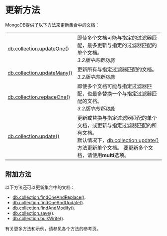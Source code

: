 
# 更新方法
MongoDB提供了以下方法来更新集合中的文档：

|                                                              |                                                              |
| ------------------------------------------------------------ | ------------------------------------------------------------ |
| [db.collection.updateOne()](https://docs.mongodb.com/manual/reference/method/db.collection.updateOne/#db.collection.updateOne) | 即使多个文档可能与指定的过滤器匹配，最多更新与指定的过滤器匹配的单个文档。<br />*3.2版中的新功能* |
| [db.collection.updateMany()](https://docs.mongodb.com/manual/reference/method/db.collection.updateMany/#db.collection.updateMany) | 更新所有与指定过滤器匹配的文档。<br />*3.2版中的新功能*      |
| [db.collection.replaceOne()](https://docs.mongodb.com/manual/reference/method/db.collection.replaceOne/#db.collection.replaceOne) | 即使多个文档可能与指定过滤器匹配，也最多替换一个与指定过滤器匹配的文档。<br />*3.2版中的新功能* |
| [db.collection.update()](https://docs.mongodb.com/manual/reference/method/db.collection.update/#db.collection.update) | 更新或替换与指定过滤器匹配的单个文档，或更新与指定过滤器匹配的所有文档。<br />默认情况下，[db.collection.update()](https://docs.mongodb.com/manual/reference/method/db.collection.update/#db.collection.update)方法更新单个文档。 要更新多个文档，请使用**multi**选项。 |

## 附加方法

以下方法还可以更新集合中的文档：

- [db.collection.findOneAndReplace()](https://docs.mongodb.com/manual/reference/method/db.collection.findOneAndReplace/#db.collection.findOneAndReplace).
- [db.collection.findOneAndUpdate()](https://docs.mongodb.com/manual/reference/method/db.collection.findOneAndUpdate/#db.collection.findOneAndUpdate).
- [db.collection.findAndModify()](https://docs.mongodb.com/manual/reference/method/db.collection.findAndModify/#db.collection.findAndModify).
- [db.collection.save()](https://docs.mongodb.com/manual/reference/method/db.collection.save/#db.collection.save).
- [db.collection.bulkWrite()](https://docs.mongodb.com/manual/reference/method/db.collection.bulkWrite/#db.collection.bulkWrite).

有关更多方法和示例，请参见各个方法的参考页。
